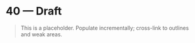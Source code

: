# 40 — Draft

> This is a placeholder. Populate incrementally; cross-link to outlines and weak areas.
